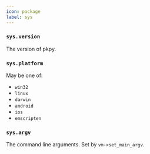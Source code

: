 ```yaml
---
icon: package
label: sys
---
```


### `sys.version`

The version of pkpy.

### `sys.platform`

May be one of:
+ `win32`
+ `linux`
+ `darwin`
+ `android`
+ `ios`
+ `emscripten`

### `sys.argv`

The command line arguments. Set by `vm->set_main_argv`.
